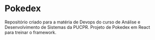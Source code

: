 # Pokedex

Repositório criado para a matéria de Devops do curso de Análise e Desenvolvimento de Sistemas da PUCPR. Projeto de Pokedex em React para treinar o framework.
